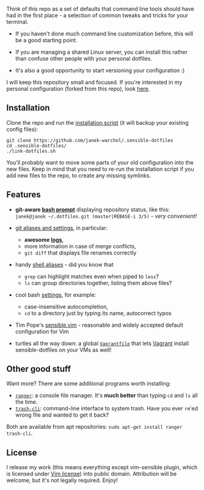 Think of this repo as a set of defaults that command line tools should have
had in the first place - a selection of common tweaks and tricks for your
terminal.

* If you haven't done much command line customization before, this will be
  a good starting point.

* If you are managing a shared Linux server, you can install this rather
  than confuse other people with your personal dotfiles.

* It's also a good opportunity to start versioning your configuration :)

I will keep this repository small and focused.
If you're interested in my personal configuration (forked from this repo), look
[here](https://github.com/janek-warchol/my-dotfiles/tree/janek).



Installation
------------

Clone the repo and run the [installation script](link-dotfiles.sh)
(it will backup your existing config files):

    git clone https://github.com/janek-warchol/.sensible-dotfiles
    cd .sensible-dotfiles/
    ./link-dotfiles.sh

You'll probably want to move some parts of your old configuration into
the new files.  Keep in mind that you need to re-run the installation script
if you add new files to the repo, to create any missing symlinks.



Features
--------

- **git-aware [bash prompt](.bashrc#L80)** displaying repository status, like this:  
  `janek@janek ~/.dotfiles.git (master|REBASE-i 3/5)` - _very convenient!_

- [git aliases and settings](.gitconfig), in particular:
  - **awesome [logs](.gitconfig#L32)**,
  - more information in case of merge conflicts,
  - `git diff` that displays file renames correctly

- handy [shell aliases](.bashrc#L5) - did you know that
  - `grep` can highlight matches even when piped to `less`?
  - `ls` can group directories together, listing them above files?

- cool bash [settings](.bashrc#L43), for example:
  - case-insensitive autocompletion,
  - `cd` to a directory just by typing its name, autocorrect typos

- Tim Pope's [sensible.vim](https://github.com/tpope/vim-sensible) - reasonable
  and widely accepted default configuration for Vim

- turtles all the way down: a global [`Vagrantfile`](.vagrant.d/Vagrantfile)
  that lets [Vagrant](https://www.vagrantup.com/) install sensible-dotfiles
  on your VMs as well!



Other good stuff
----------------

Want more?  There are some additional programs worth installing:
- [`ranger`](http://nongnu.org/ranger/): a console file manager.
  It's **much better** than typing `cd` and `ls` all the time.
- [`trash-cli`](https://github.com/andreafrancia/trash-cli): command-line interface
  to system trash.  Have you ever `rm`'ed wrong file and wanted to get it back?

Both are available from apt repositories: `sudo apt-get install ranger trash-cli`.



License
-------

I release my work (this means everything except vim-sensible plugin, which is
licensed under [Vim license](.vim/plugin/sensible.vim-readme.md#license))
into public domain. 
Attribution will be welcome, but it's not legally required.  Enjoy!
